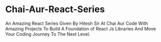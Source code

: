 # Chai-Aur-React-Series
An Amazing React Series Given By Hitesh Sir At Chai Aur Code With Amazing Projects To Build A Foundation of React Js Libraries And Move Your Coding Journey To The Next Level.
